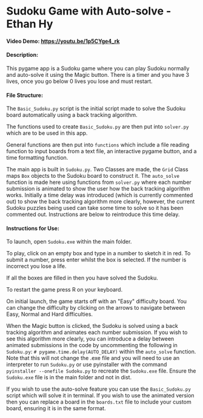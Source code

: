 # Sudoku Game with Auto-solve - Ethan Hy
#### Video Demo:  https://youtu.be/1p5CYge4_rk
#### Description:
This pygame app is a Sudoku game where you can play Sudoku normally and auto-solve it using the Magic button.
There is a timer and you have 3 lives, once you go below 0 lives you lose and must restart.

#### File Structure:
The `Basic_Sudoku.py` script is the initial script made to solve the Sudoku board automatically using a back tracking algorithm.

The functions used to create `Basic_Sudoku.py` are then put into `solver.py` which are to be used in this app.

General functions are then put into `functions` which include a file reading function to input boards from a text file, an interactive pygame button, and a time formatting function.

The main app is built in `Sudoku.py`. Two Classes are made, the `Grid` Class maps `Box` objects to the Sudoku board to construct it. 
The `auto_solve` function is made here using functions from `solver.py` where each number submission is animated to show the user how the back tracking algorithm works. Initially a time delay was introduced (which is currently commented out)
to show the back tracking algorithm more clearly, however, the current Sudoku puzzles being used can take some time to solve so it has been commented out. Instructions are below to reintroduce this time delay.

#### Instructions for Use:
To launch, open `Sudoku.exe` within the main folder.

To play, click on an empty box and type in a number to sketch it in red. To submit a number, press enter whilst the box is selected.
If the number is incorrect you lose a life. 

If all the boxes are filled in then you have solved the Sudoku.

To restart the game press R on your keyboard.

On initial launch, the game starts off with an "Easy" difficulty board. You can change the difficulty by clicking on the arrows to navigate between Easy, Normal and Hard difficulties.

When the Magic button is clicked, the Sudoku is solved using a back tracking algorithm and animates each number submission.
If you wish to see this algorithm more clearly, you can introduce a delay between animated submissions in the code by uncommenting the following in `Sudoku.py`: `# pygame.time.delay(AUTO_DELAY)` within the `auto_solve` function.
Note that this will not change the .exe file and you will need to use an interpreter to run `Sudoku.py` or use pyinstaller with the command `pyinstaller --onefile Sudoku.py` to recreate the `Sudoku.exe` file. Ensure the  `Sudoku.exe` file is in the main folder and not in dist.

If you wish to use the auto-solve feature you can use the `Basic_Sudoku.py` script which will solve it in terminal.
If you wish to use the animated version then you can replace a board in the `boards.txt` file to include your custom board, ensuring it is in the same format.
